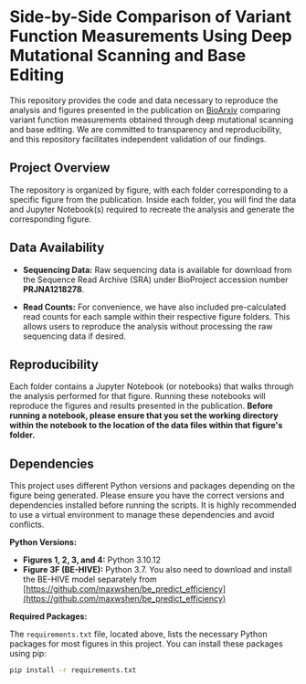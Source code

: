 # Side-by-Side Comparison of Variant Function Measurements Using Deep Mutational Scanning and Base Editing

This repository provides the code and data necessary to reproduce the analysis and figures presented in the publication on [BioArxiv](https://www.biorxiv.org/content/10.1101/2024.06.30.601444v2) comparing variant function measurements obtained through deep mutational scanning and base editing. We are committed to transparency and reproducibility, and this repository facilitates independent validation of our findings.

## Project Overview

The repository is organized by figure, with each folder corresponding to a specific figure from the publication. Inside each folder, you will find the data and Jupyter Notebook(s) required to recreate the analysis and generate the corresponding figure.

## Data Availability

* **Sequencing Data:** Raw sequencing data is available for download from the Sequence Read Archive (SRA) under BioProject accession number **PRJNA1218278**.

* **Read Counts:** For convenience, we have also included pre-calculated read counts for each sample within their respective figure folders. This allows users to reproduce the analysis without processing the raw sequencing data if desired.

## Reproducibility

Each folder contains a Jupyter Notebook (or notebooks) that walks through the analysis performed for that figure. Running these notebooks will reproduce the figures and results presented in the publication.  **Before running a notebook, please ensure that you set the working directory within the notebook to the location of the data files within that figure's folder.**


## Dependencies


This project uses different Python versions and packages depending on the figure being generated. Please ensure you have the correct versions and dependencies installed before running the scripts.  It is highly recommended to use a virtual environment to manage these dependencies and avoid conflicts.


**Python Versions:**

* **Figures 1, 2, 3, and 4:** Python 3.10.12
* **Figure 3F (BE-HIVE):** Python 3.7.  You also need to download and install the BE-HIVE model separately from
  [https://github.com/maxwshen/be_predict_efficiency](https://github.com/maxwshen/be_predict_efficiency)

**Required Packages:**

The `requirements.txt` file, located above, lists the necessary Python packages for most figures in this project. You can install these packages using pip:

```bash
pip install -r requirements.txt
